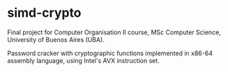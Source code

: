 # simd-crypto

Final project for Computer Organisation II course, MSc Computer Science, University of Buenos Aires (UBA).

Password cracker with cryptographic functions implemented in x86-64 assembly language, using Intel's AVX instruction set.
